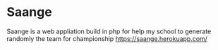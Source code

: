 # Saange
Saange is a web appliation build in php for help my school to generate randomly the team for championship https://saange.herokuapp.com/ 
